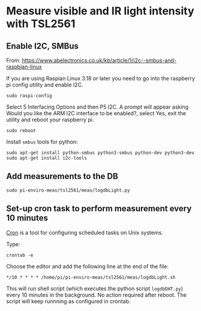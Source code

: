 # Measure visible and IR light intensity with TSL2561

## Enable I2C, SMBus
From: https://www.abelectronics.co.uk/kb/article/1/i2c--smbus-and-raspbian-linux

If you are using Raspian Linux 3.18 or later you need to go into the raspberry pi config utility and enable I2C.

```
sudo raspi-config
```

Select 5 Interfacing Options and then  P5 I2C. A prompt will appear asking Would you like the ARM I2C interface to be enabled?, select Yes, exit the utility and reboot your raspberry pi.

```
sudo reboot
```

Install `smbus` tools for python:

```
sudo apt-get install python-smbus python3-smbus python-dev python3-dev
sudo apt-get install i2c-tools
```

## Add measurements to the DB

```
sudo pi-enviro-meas/tsl2561/meas/logdbLight.py 
```

## Set-up cron task to perform measurement every 10 minutes

[Cron](https://www.raspberrypi.org/documentation/linux/usage/cron.md) is a tool for configuring scheduled tasks on Unix systems.

Type:

```
crontab -e
```

Choose the editor and add the following line at the end of the file:

```
*/10 * * * * /home/pi/pi-enviro-meas/tsl2561/meas/logdbLight.sh 
```

This will run shell script (which executes the python script `logdbDHT.py`) every 10 minutes in the background. No action required after reboot. The script will keep runnning as configured in crontab.
